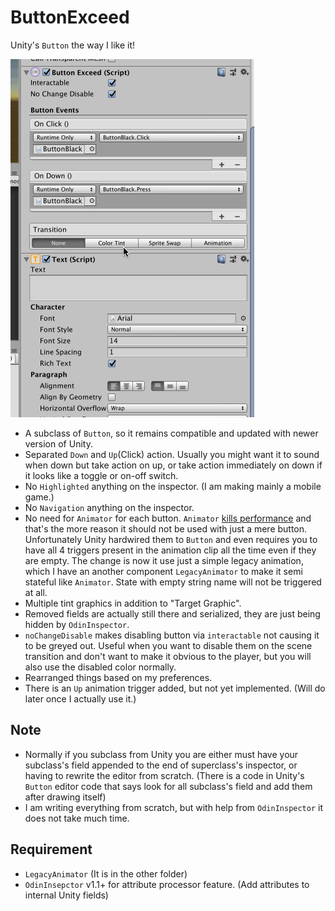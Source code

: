 # ButtonExceed

Unity's `Button` the way I like it!

![Preview](./preview.gif)

- A subclass of `Button`, so it remains compatible and updated with newer version of Unity.
- Separated `Down` and `Up`(Click) action. Usually you might want it to sound when down but take action on up, or take action immediately on down if it looks like a toggle or on-off switch.
- No `Highlighted` anything on the inspector. (I am making mainly a mobile game.)
- No `Navigation` anything on the inspector.
- No need for `Animator` for each button. `Animator` [kills performance](https://github.com/5argon/E7Unity/tree/master/LegacyAnimator) and that's the more reason it should not be used with just a mere button. Unfortunately Unity hardwired them to `Button` and even requires you to have all 4 triggers present in the animation clip all the time even if they are empty. The change is now it use just a simple legacy animation, which I have an another component `LegacyAnimator` to make it semi stateful like `Animator`. State with empty string name will not be triggered at all.
- Multiple tint graphics in addition to "Target Graphic".
- Removed fields are actually still there and serialized, they are just being hidden by `OdinInspector`.
- `noChangeDisable` makes disabling button via `interactable` not causing it to be greyed out. Useful when you want to disable them on the scene transition and don't want to make it obvious to the player, but you will also use the disabled color normally.
- Rearranged things based on my preferences.
- There is an `Up` animation trigger added, but not yet implemented. (Will do later once I actually use it.)

## Note

- Normally if you subclass from Unity you are either must have your subclass's field appended to the end of superclass's inspector, or having to rewrite the editor from scratch. (There is a code in Unity's `Button` editor code that says look for all subclass's field and add them after drawing itself)
- I am writing everything from scratch, but with help from `OdinInspector` it does not take much time.

## Requirement

- `LegacyAnimator` (It is in the other folder)
- `OdinInsepctor` v1.1+ for attribute processor feature. (Add attributes to internal Unity fields)